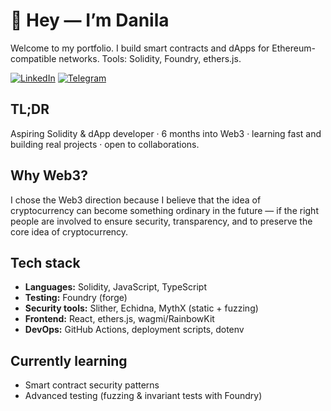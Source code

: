 # 👋 Hey — I’m Danila

Welcome to my portfolio. I build smart contracts and dApps for Ethereum-compatible networks. Tools: Solidity, Foundry, ethers.js.

[![LinkedIn](https://img.shields.io/badge/LinkedIn-0A66C2?style=flat-square&logo=linkedin&logoColor=white)](https://www.linkedin.com/in/danila-fate-797675377/) [![Telegram](https://img.shields.io/badge/Telegram-26A5E4?style=flat-square&logo=telegram&logoColor=white)](https://t.me/x4ol1)

## TL;DR
Aspiring Solidity & dApp developer · 6 months into Web3 · learning fast and building real projects · open to collaborations.

## Why Web3?
I chose the Web3 direction because I believe that the idea of cryptocurrency can become something ordinary in the future — if the right people are involved to ensure security, transparency, and to preserve the core idea of cryptocurrency.

## Tech stack
- **Languages:** Solidity, JavaScript, TypeScript  
- **Testing:** Foundry (forge)  
- **Security tools:** Slither, Echidna, MythX (static + fuzzing)  
- **Frontend:** React, ethers.js, wagmi/RainbowKit  
- **DevOps:** GitHub Actions, deployment scripts, dotenv  

## Currently learning
- Smart contract security patterns  
- Advanced testing (fuzzing & invariant tests with Foundry)  
